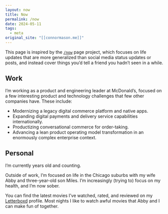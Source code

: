 ```yaml
---
layout: now
title: Now
permalink: /now
date: 2024-05-11
tags:
  - meta
original_site: "[[connormason.me]]"
---
```

This page is inspired by the [`/now`](https://nownownow.com/about) page project, which focuses on life updates that are more generalized than social media status updates or posts, and instead cover things you’d tell a friend you hadn’t seen in a while.

## Work

I’m working as a product and engineering leader at McDonald’s, focused on a few interesting product and technology challenges that few other companies have. These include:

- Modernizing a legacy digital commerce platform and native apps.
- Expanding digital payments and delivery service capabilities internationally.
- Productizing conversational commerce for order-taking.
- Advancing a lean product operating model transformation in an enormously complex enterprise context.

## Personal 

I’m currently <script>document.write(`${((new Date()-new Date("1991-07-26T13:44:00Z"))/1000/60/60/24/365.25).toFixed(2)}`)</script> years old and counting.

Outside of work, I’m focused on life in the Chicago suburbs with my wife Abby and three-year-old son Miles. I’m increasingly (trying to) focus on my health, and I’m now <script>document.write`${(new Date()-new Date("2023-03-21T00:00:00Z"))/1000/60/60/24/365.25 | 0}+' years,'+{((new Date()-new Date("2023-03-21T00:00:00Z"))/1000/60/60/24 % 365.25)/30.44 | 0} + ' months'`);</script> sober.

You can find the latest movies I’ve watched, rated, and reviewed on my [Letterboxd](https://letterboxd.com/conmas) profile. Most nights I like to watch awful movies that Abby and I can make fun of together.